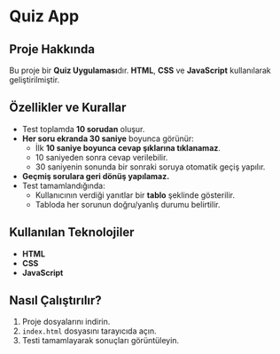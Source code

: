 # Quiz App

## Proje Hakkında
Bu proje bir **Quiz Uygulaması**dır. **HTML**, **CSS** ve **JavaScript** kullanılarak geliştirilmiştir. 

## Özellikler ve Kurallar
- Test toplamda **10 sorudan** oluşur.
- **Her soru ekranda 30 saniye** boyunca görünür:
  - İlk **10 saniye boyunca cevap şıklarına tıklanamaz**.
  - 10 saniyeden sonra cevap verilebilir.
  - 30 saniyenin sonunda bir sonraki soruya otomatik geçiş yapılır.
- **Geçmiş sorulara geri dönüş yapılamaz.**
- Test tamamlandığında:
  - Kullanıcının verdiği yanıtlar bir **tablo** şeklinde gösterilir.
  - Tabloda her sorunun doğru/yanlış durumu belirtilir.

## Kullanılan Teknolojiler
- **HTML**
- **CSS**
- **JavaScript**
  
## Nasıl Çalıştırılır?
1. Proje dosyalarını indirin.
2. `index.html` dosyasını tarayıcıda açın.
3. Testi tamamlayarak sonuçları görüntüleyin.

